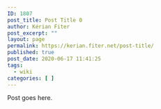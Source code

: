 ```yaml
---
ID: 1807
post_title: Post Title 0
author: Kérian Fiter
post_excerpt: ""
layout: page
permalink: https://kerian.fiter.net/post-title/
published: true
post_date: 2020-06-17 11:41:25
tags:
  - wiki
categories: [ ]
---
```

Post goes here.